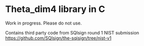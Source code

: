 # Theta_dim4 library in C

Work in progress. Please do not use.

Contains third party code from SQIsign round 1 NIST submission https://github.com/SQIsign/the-sqisign/tree/nist-v1